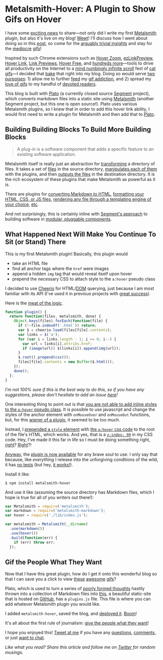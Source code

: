 
# Metalsmith-Hover: A Plugin to Show Gifs on Hover

I have some [exciting news](http://media.giphy.com/media/s7PYWohoEXPCo/giphy.gif) to share—not only did I write my first [Metalsmith](https://www.metalsmith.io) plugin, but also it's live on my blog! [Wewt](http://www.reactiongifs.com/r/dnc.gif)! I'll discuss how I went about doing so in this [post](http://i.imgur.com/hRxquuu.jpg), so come for the [arguably trivial insights](https://38.media.tumblr.com/cb6da16d6949f8fc6a363b40538f7e49/tumblr_inline_nctv9c7ODq1sv49sn.gif) and stay for the [mediocre](http://replygif.net/i/343.gif) [gifs](http://i.imgur.com/KpuscdT.gif)!

Inspired by such Chrome extensions such as [Hover Zoom](https://chrome.google.com/webstore/detail/hover-zoom/nonjdcjchghhkdoolnlbekcfllmednbl?hl=en), [ezLinkPreview](https://chrome.google.com/webstore/detail/ezlinkpreview/nnkcfbiefgdaceeplickkkmifpicbpcc?hl=en), [Hover Link](https://chrome.google.com/webstore/detail/hover-link/ggbpdjpocpnohglmhmppdkimpoiklegb?hl=en-US), [Link Previews](https://chrome.google.com/webstore/detail/link-previews/hlbhbhdjmllabhmeoehogilodnpbmhgj?hl=en), [Hover Free](https://chrome.google.com/webstore/detail/hover-free/hcmnnggnaofmhflgomfjfbndngdoogkj?hl=en), and [hundreds more](https://www.google.com/webhp?sourceid=chrome-instant&ion=1&espv=2&ie=UTF-8#q=chrome%20extension%20hover%20link)—tools to drive all productivity on the Internet to a [mind numbingly infinite scroll](http://33.media.tumblr.com/8b0e3cbcfc4bdfbdad8320584128340c/tumblr_mmoodrLNAb1spes4io1_500.gif) fest of [cat](http://i.imgur.com/pz1C9fb.jpg) [gifs](https://38.media.tumblr.com/9ec0aeed0ef6f914d0daa05beb641648/tumblr_ndp649VVhG1s60v4go1_500.gif)—I decided that [bake](http://media.giphy.com/media/GT9BB2Zm4VnI4/giphy.gif) that right into my blog. Doing so would serve [two purpoises](http://i.imgur.com/SBduuXe.jpg): 1) allow me to further [feed](http://media.giphy.com/media/xT7aLRxSYZkk0/giphy.gif) my [gif addiction](http://media.giphy.com/media/4zwwZI3aSZgAg/giphy.gif), and 2) spread my [love of gifs](http://i.imgur.com/QTvZAIO.gif) to my handful of [devoted readers](http://media.giphy.com/media/tpdtC6yLhvhgA/giphy.gif).

This blog is built with [Plato](http://i.imgur.com/liYrWZw.jpg) (a currently closed source [Segment](https://www.segment.com/) project), which converts markdown files into a static site using [Metalsmith](https://www.metalsmith.io) (another Segment project, but this one is open source!). Plato uses various Metalsmith plugins, so I knew that in order to add this hover link ability, I would first need to write a plugin for Metalsmith and then add that to [Plato](http://i.imgur.com/QWfiTHO.jpg).

## Building Building Blocks To Build More Building Blocks

> A plug-in is a software component that adds a specific feature to an existing software application.

Metalsmith itself is really just an abstraction for [transforming](http://media.giphy.com/media/EreFiaDJ9zK6Y/giphy.gif) a directory of files. It takes a set of [files](http://i.imgur.com/pMF6W7y.gif) in the source directory, [manipulates each of them](http://i.imgur.com/lgCDCa0.gif) with the plugins, and then [outputs the files](http://media.giphy.com/media/AWicoNvwT3xAI/giphy.gif) in the destination directory. It is the rich ecosystem of these plugins that make Metalsmith as powerful as it is.

There are plugins for [converting Markdown to HTML](https://www.github.com/segmentio/metalsmith-markdown), [formatting your HTML, CSS, or JS files](https://github.com/boushley/metalsmith-beautify), [rendering any file through a templating engine of your choice](https://github.com/segmentio/metalsmith-templates), [etc](http://www.metalsmith.io/#the-plugins).

And not surprisingly, this is certainly inline with [Segment's approach](https://segment.com/blog/building-building-blocks/) to building software in [modular, pluggable components](http://i.imgur.com/Kh2Osoy.gif).

## What Happened Next Will Make You Continue To Sit (or Stand) There

This is my first Metalsmith plugin! Basically, this plugin would

- take an HTML file
- find all anchor tags where the `href` were images
- append a hidden `img` tag that would reveal itself upon hover
- prepend the necessary CSS to attach style to the `a:hover` pseudo class

I decided to use [Cheerio](https://github.com/cheeriojs/cheerio) for HTML/[DOM](http://i.imgur.com/i9qbCIX.png) querying, just because I am most familiar with its API (I've used it in previous projects with [great success](http://i.imgur.com/kpJspRB.png)).

Here is the [meat of the logic](https://github.com/lambtron/metalsmith-hover/blob/master/lib/index.js#L34-L44).

```javascript
function plugin() {
  return function(files, metalsmith, done) {
    Object.keys(files).forEach(function(file) {
      if (!~file.indexOf('.html')) return;
      var $ = cheerio.load(files[file].contents);
      var links = $('a');
      for (var i = links.length - 1; i >= 0; i--) {
        var url = links[i].attribs.href;
        if (image(url)) $(links[i]).append(img(url));
      }
      $.root().prepend(css());
      files[file].contents = new Buffer($.html());
    });
    done();
  };
}

```

*I'm not 100% sure if this is the best way to do this, so if you have any suggestions, please don't hesitate to add an issue [here](https://github.com/lambtron/metalsmith-hover/issues/new)!*

One interesting thing to point out is that [you are not able to add inline styles to the `a:hover` pseudo class](http://stackoverflow.com/questions/1033156/how-to-write-ahover-in-inline-css). It is possible to use javascript and change the styles of the anchor element with `onMouseOver` and `onMouseOut` functions, but, for this [wiener of a plugin](http://media.giphy.com/media/2aFRDAaACkSXu/giphy.gif), it seemed to be too much.

Instead, I [prepended a `style` element](https://github.com/lambtron/metalsmith-hover/blob/master/lib/index.js#L42) with [the `a:hover` css code](https://github.com/lambtron/metalsmith-hover/blob/master/lib/index.js#L71-L77) to the root of the file's HTML, which works. And yes, that is a [`z-index: 99`](http://i.imgur.com/3R8DKRa.jpg) in my CSS code. Hey, I've made it this far in life so I must be doing something right, [right](http://media.giphy.com/media/Gvnh1m87wk2ek/giphy.gif)? [Right](http://media.giphy.com/media/NsJs9nmLwAxag/giphy.gif)?!

[Anyway](http://media.giphy.com/media/8ppnU9unXdula/giphy.gif), the [plugin is now available](https://github.com/lambtron/metalsmith-hover) for any brave soul to use. I only say that because, like *everything* I release into the unforgiving conditions of the wild, it has [no tests](http://media.giphy.com/media/fhWTD7YCd59D2/giphy.gif) (but hey, [it works!](http://www.topito.com/wp-content/uploads/2013/01/code-08.gif)).

Install it like:

```shell
$ npm install metalsmith-hover
```

And use it like (assuming the source directory has Markdown files, which I hope is true for all of you writers out there!):

```javascript
var Metalsmith = require('metalsmith');
var markdown = require('metalsmith-markdown');
var hover = require('./lib/index.js');

var metalsmith = Metalsmith(__dirname)
  .use(markdown())
  .use(hover())
  .build(function(err) {
    if (err) throw err;
  });

```

## Gif the People What They Want

Now that I have this great plugin, how do I get it onto this wonderful blog so that I can save you a click to view [these](http://ak-hdl.buzzfed.com/static/2013-11/enhanced/webdr01/21/11/anigif_enhanced-buzz-25559-1385050824-30.gif) [awesome](http://ak-hdl.buzzfed.com/static/2013-11/enhanced/webdr02/21/12/anigif_enhanced-buzz-25961-1385055442-5.gif) [gifs](http://ak-hdl.buzzfed.com/static/2013-11/enhanced/webdr03/21/11/anigif_enhanced-buzz-27147-1385051681-11.gif)?

Plato, which is used to turn a series of [poorly formed thoughts](http://media.giphy.com/media/1bWDLvRtlhgk0/giphy.gif) hastily thrown into a collection of Markdown files into [this](https://github.com/lambtron/lambtron.github.io), a beautiful static-site that is hosted on [GitHub](https://www.github.com), has a `plugins.js` file. This file is where you can add whatever Metalsmith plugin you would like.

I added `metalsmith-hover`, saved the blog, and [deployed it](http://media.giphy.com/media/Lmhk4bVpRn4YM/giphy.gif). [Boom](http://i.imgur.com/kEgvj.gif)!

It's all about the first rule of journalism: [give the people what they want](http://i.imgur.com/Vca79Bt.gif)!

I hope you enjoyed this! [Tweet at me](https://www.twitter.com/andyjiang) if you have any [questions](http://media.giphy.com/media/MJTOHmGiGPHgI/giphy.gif), [comments](http://media.giphy.com/media/Bt7yp8KpygqYg/giphy.gif), or just [want to chat](http://media.giphy.com/media/oGfEeawH6DrZ6/giphy.gif).

*Like what you read? Share this article and follow me on [Twitter](http://www.twitter.com/andyjiang) for random musings.*
